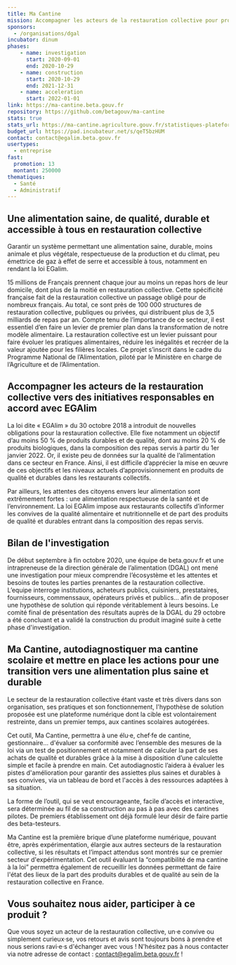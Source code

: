```yaml
---
title: Ma Cantine
mission: Accompagner les acteurs de la restauration collective pour proposer une alimentation de qualité, saine et durable
sponsors: 
  - /organisations/dgal
incubator: dinum
phases:
    - name: investigation
      start: 2020-09-01
      end: 2020-10-29
    - name: construction
      start: 2020-10-29
      end: 2021-12-31
    - name: acceleration
      start: 2022-01-01
link: https://ma-cantine.beta.gouv.fr
repository: https://github.com/betagouv/ma-cantine
stats: true
stats_url: https://ma-cantine.agriculture.gouv.fr/statistiques-plateforme
budget_url: https://pad.incubateur.net/s/qeT5bzHUM
contact: contact@egalim.beta.gouv.fr
usertypes:
  - entreprise
fast:
  promotion: 13
  montant: 250000
thematiques:
  - Santé
  - Administratif
---
```

## Une alimentation saine, de qualité, durable et accessible à tous en restauration collective

Garantir un système permettant une alimentation saine, durable, moins animale et plus végétale, respectueuse de la production et du climat, peu émettrice de gaz à effet de serre et accessible à tous, notamment en rendant la loi EGalim.

15 millions de Français prennent chaque jour au moins un repas hors de leur domicile, dont plus de la moitié en restauration collective. Cette spécificité française fait de la restauration collective un passage obligé pour de nombreux français.
Au total, ce sont près de 100 000 structures de restauration collective, publiques ou privées, qui distribuent plus de 3,5 milliards de repas par an. Compte tenu de l’importance de ce secteur, il est essentiel d’en faire un levier de premier plan dans la transformation de notre modèle alimentaire.
La restauration collective est un levier puissant pour faire évoluer les pratiques alimentaires, réduire les inégalités et recréer de la valeur ajoutée pour les filières locales.
Ce projet s’inscrit dans le cadre du Programme National de l’Alimentation, piloté par le Ministère en charge de l’Agriculture et de l’Alimentation.

## Accompagner les acteurs de la restauration collective vers des initiatives responsables en accord avec EGAlim

La loi dite « EGAlim » du 30 octobre 2018 a introduit de nouvelles obligations pour la restauration collective. Elle fixe notamment un objectif d’au moins 50 % de produits durables et de qualité, dont au moins 20 % de produits biologiques, dans la composition des repas servis à partir du 1er janvier 2022. Or, il existe peu de données sur la qualité de l’alimentation dans ce secteur en France. Ainsi, il est difficile d’apprécier la mise en œuvre de ces objectifs et les niveaux actuels d’approvisionnement en produits de qualité et durables dans les restaurants collectifs.

Par ailleurs, les attentes des citoyens envers leur alimentation sont extrêmement fortes : une alimentation respectueuse de la santé et de l’environnement. La loi EGAlim impose aux restaurants collectifs d’informer les convives de la qualité alimentaire et nutritionnelle et de part des produits de qualité et durables entrant dans la composition des repas servis.

## Bilan de l'investigation

De début septembre à fin octobre 2020, une équipe de beta.gouv.fr et une intrapreneuse de la direction générale de l’alimentation (DGAL) ont mené une investigation pour mieux comprendre l’écosystème et les attentes et besoins de toutes les parties prenantes de la restauration collective. L’equipe interroge institutions, acheteurs publics, cuisiniers, prestataires, fournisseurs, commenssaux, opérateurs privés et publics… afin de proposer une hypothèse de solution qui réponde véritablement à leurs besoins. Le comité final de présentation des résultats auprès de la DGAL du 29 octobre a été concluant et a validé la construction du produit imaginé suite à cette phase d'investigation. 

## Ma Cantine, autodiagnostiquer ma cantine scolaire et mettre en place les actions pour une transition vers une alimentation plus saine et durable

Le secteur de la restauration collective étant vaste et très divers dans son organisation, ses pratiques et son fonctionnement, l'hypothèse de solution proposée est une plateforme numérique dont la cible est volontairement restreinte, dans un premier temps, aux cantines scolaires autogérées. 

Cet outil, Ma Cantine, permettra à une élu·e, chef·fe de cantine, gestionnaire… d'évaluer sa conformité avec l’ensemble des mesures de la loi via un test de positionnement et notamment de calculer la part de ses achats de qualité et durables grâce à la mise à disposition d’une calculette simple et facile à prendre en main. Cet autodiagnostic l’aidera à évaluer les pistes d'amélioration pour garantir des assiettes plus saines et durables à ses convives, via un tableau de bord et l'accès à des ressources adaptées à sa situation.  

La forme de l’outil, qui se veut encourageante, facile d’accès et interactive, sera déterminée au fil de sa construction au pas à pas avec des cantines pilotes. De premiers établissement ont déjà formulé leur désir de faire partie des beta-testeurs. 

Ma Cantine est la première brique d’une plateforme numérique, pouvant être, après expérimentation, élargie aux autres secteurs de la restauration collective, si les résultats et l’impact attendus sont montrés sur ce premier secteur d'expérimentation. Cet outil évaluant la “compatibilité de ma cantine à la loi” permettra également de recueillir les données permettant de faire l'état des lieux de la part des produits durables et de qualité au sein de la restauration collective en France.

## Vous souhaitez nous aider, participer à ce produit ? 

Que vous soyez un acteur de la restauration collective, un·e convive ou simplement curieux·se, vos retours et avis sont toujours bons à prendre et nous serions ravi·e·s d'échanger avec vous ! N'hésitez pas à nous contacter via notre adresse de contact : contact@egalim.beta.gouv.fr !